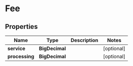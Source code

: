 

# Fee


## Properties

| Name | Type | Description | Notes |
|------------ | ------------- | ------------- | -------------|
|**service** | **BigDecimal** |  |  [optional] |
|**processing** | **BigDecimal** |  |  [optional] |



